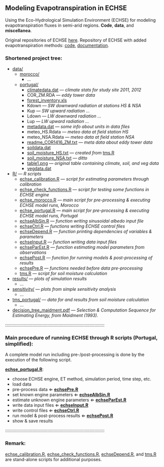 ## Modeling Evapotranspiration in ECHSE

Using the Eco-Hydrological Simulation Environment (ECHSE) for modeling evapotranspiration fluxes in semi-arid regions.
**Code**, **data**, and **miscellanea**.

Original repositories of ECHSE [here](https://github.com/echse).
Repository of ECHSE with added evapotranspiration methods: [code](https://github.com/tpilz/echse_engines), [documentation](https://github.com/tpilz/echse_doc).

### Shortened project tree:

* [data/](./data/)
  * [morocco/](./data/morocco/)
    * ...
  * [portugal/](./data/portugal/)
    * [climatedata.dat](./data/portugal/climatedata.dat) &mdash; _climate stats for study site 2011, 2012_
    * COR_ZM.RDA &mdash; _eddy tower data_
    * [forest_inventory.xls](./data/portugal/forest_inventory.xls)
    * Kdown &mdash; _SW downward radiation at stations HS & NSA_
    * Kup &mdash; _SW upward radiation ..._
    * Ldown &mdash; _LW downward radiation ..._
    * Lup &mdash; _LW upward radiation ..._
    * [metadata.dat](./data/portugal/metadata.dat) &mdash; _some info about units in data files_
    * meteo_HS.Rdata &mdash; _meteo data at field station HS_
    * meteo_NSA.Rdata &mdash; _meteo data at field station NSA_
    * [readme_COR1416_ZM.txt](./data/portugal/readme_COR1416_ZM.txt) &mdash; _meta data about eddy tower data_
    * [soildata.dat](./data/portugal/soildata.dat)
    * [soil_moisture_HS.txt](./data/portugal/soil_moisture_HS.txt) &mdash; _created from_ [tms.R](./R/tms.R)
    * [soil_moisture_NSA.txt](./data/portugal/soil_moisture_NSA.txt) &mdash; _ditto_
    * [table1.png](./data/portugal/table1.png) &mdash; _original table containing climate, soil, and veg data_
    * [vegdata.dat](./data/portugal/vegdata.dat)
* [R/](./R/) &mdash; _R scripts_
  * [echse_calibration.R](./R/echse_calibration.R) &mdash; _script for estimating parameters through calibration_
  * [echse_check_functions.R](./R/echse_check_functions.R) &mdash; _script for testing some functions in ECHSE engine_
  * [echse_morocco.R](./R/echse_morocco.R) &mdash; _main script for pre-processing & executing ECHSE model runs, Morocco_
  * [echse_portugal.R](./R/echse_portugal.R) &mdash; _main script for pre-processing & executing ECHSE model runs, Portugal_
  * [echseAlbSin.R](./R/echseAlbSin.R) &mdash; _function writing sinusoidal albedo input file_
  * [echseCtrl.R](./R/echseCtrl.R) &mdash; _functions writing ECHSE control files_
  * [echseDepend.R](./R/echseDepend.R) &mdash; _function printing dependencies of variables & parameters_
  * [echseInput.R](./R/echseInput.R) &mdash; _function writing data input files_
  * [echseParEst.R](./R/echseParEst.R) &mdash; _function estimating model parameters from observations_
  * [echsePost.R](./R/echsePost.R) &mdash; _function for running models & post-processing of results_
  * [echsePre.R](./R/echsePre.R) &mdash; _functions needed before data pre-processing_
  * [tms.R](./R/tms.R) &mdash; _script for soil moisture calculation_
* [results/](./results/) &mdash; _plots of simulation results_
  * ...
* [sensitivity/](./sensitivity/) &mdash; _plots from simple sensitivity analysis_
  * ...
* [tms_portugal/](./tms_portugal) &mdash; _data for and results from soil moisture calculation_
  * ...
* [decision_tree_maidment.pdf](./decision_tree_maidment.pdf) &mdash; _Selection & Computation Sequence for Estimating Energy, from Maidment (1993)._

::::::::::::::::::::::::::::::::::::::::::::::::::::::::::::::::::::::::::::::::

### Main procedure of running ECHSE through R scripts (Portugal, simplified):

A complete model run including pre-/post-processing is done by the execution of the following script.

[__echse_portugal.R__](./R/echse_portugal.R):
* choose ECHSE engine, ET method, simulation period, time step, etc.
* load data
* pre-process data &lArr; [__echsePre.R__](./R/echsePre.R)
* set known engine parameters &lArr; [__echseAlbSin.R__](./R/echseAlbSin.R)
* estimate unknown engine parameters &lArr; [__echseParEst.R__](./R/echseParEst.R)
* write data input files &lArr; [__echseInput.R__](./R/echseInput.R)
* write control files &lArr; [__echseCtrl.R__](./R/echseCtrl.R)
* run model & post-process results &lArr; [__echsePost.R__](./R/echsePost.R)
* show & save results

::::::::::::::::::::::::::::::::::::::::::::::::::::::::::::::::::::::::::::::::

### Remark:

[echse_calibration.R](./R/echse_calibration.R), [echse_check_functions.R](./R/echse_check_functions.R), [echseDepend.R](./R/echseDepend.R), and [tms.R](./R/tms.R) are stand-alone scripts for additional purposes.
